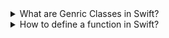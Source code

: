 <details>
<summary>
  What are Genric Classes in Swift?
</summary>  
</details>

<details>
<summary>
How to define a function in Swift?
</summary>  
</details>
